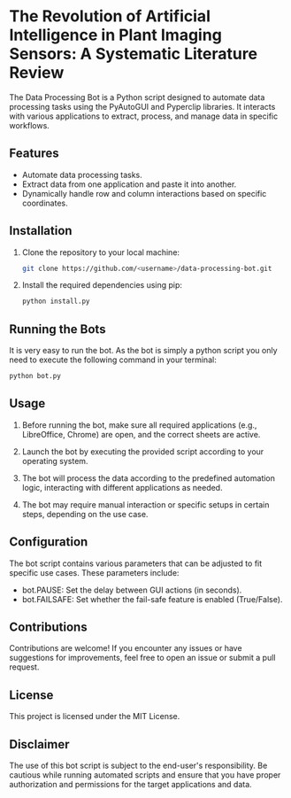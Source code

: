 # The Revolution of Artificial Intelligence in Plant Imaging Sensors: A Systematic Literature Review

The Data Processing Bot is a Python script designed to automate data processing tasks using the PyAutoGUI and Pyperclip libraries. It interacts with various applications to extract, process, and manage data in specific workflows.

## Features

- Automate data processing tasks.
- Extract data from one application and paste it into another.
- Dynamically handle row and column interactions based on specific coordinates.

## Installation

1. Clone the repository to your local machine:

   ```bash
   git clone https://github.com/<username>/data-processing-bot.git
   ```
   
2. Install the required dependencies using pip:

   ```python
   python install.py
   ```

## Running the Bots

It is very easy to run the bot. As the bot is simply a python script you only need to execute the following command in your terminal:

   ```python
   python bot.py
   ```

## Usage

1. Before running the bot, make sure all required applications (e.g., LibreOffice, Chrome) are open, and the correct sheets are active.
   
2. Launch the bot by executing the provided script according to your operating system.

3. The bot will process the data according to the predefined automation logic, interacting with different applications as needed.

4. The bot may require manual interaction or specific setups in certain steps, depending on the use case.

## Configuration

The bot script contains various parameters that can be adjusted to fit specific use cases. These parameters include:

+ bot.PAUSE: Set the delay between GUI actions (in seconds).
+ bot.FAILSAFE: Set whether the fail-safe feature is enabled (True/False).

## Contributions

Contributions are welcome! If you encounter any issues or have suggestions for improvements, feel free to open an issue or submit a pull request.

## License

This project is licensed under the MIT License.

## Disclaimer

The use of this bot script is subject to the end-user's responsibility. Be cautious while running automated scripts and ensure that you have proper authorization and permissions for the target applications and data.
